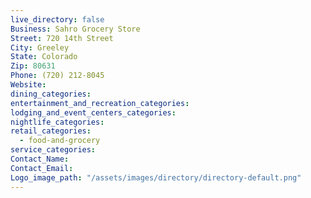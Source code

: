 ```yaml
---
live_directory: false
Business: Sahro Grocery Store
Street: 720 14th Street
City: Greeley
State: Colorado
Zip: 80631
Phone: (720) 212-8045
Website:
dining_categories:
entertainment_and_recreation_categories:
lodging_and_event_centers_categories:
nightlife_categories:
retail_categories:
  - food-and-grocery
service_categories:
Contact_Name:
Contact_Email:
Logo_image_path: "/assets/images/directory/directory-default.png"
---
```



